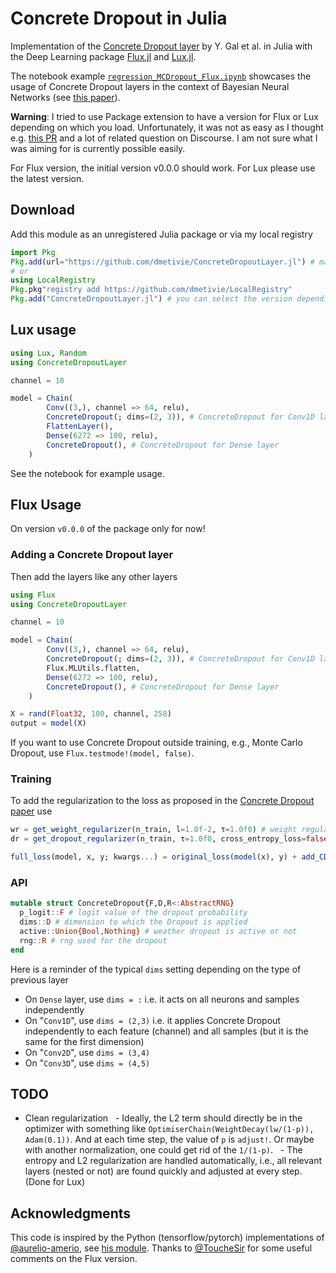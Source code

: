 # Concrete Dropout in Julia

Implementation of the [Concrete Dropout layer](https://arxiv.org/pdf/1705.07832.pdf) by Y. Gal et al. in Julia with the Deep Learning package [Flux.jl](https://fluxml.ai/) and [Lux.jl](https://lux.csail.mit.edu/stable/).

The notebook example [`regression_MCDropout_Flux.ipynb`](https://github.com/dmetivie/ConcreteDropout.jl/blob/main/example/Flux/regression_MCDropout_Flux.ipynb) showcases the usage of Concrete Dropout layers in the context of Bayesian Neural Networks (see [this paper](https://arxiv.org/pdf/1703.04977.pdf)).

**Warning**: I tried to use Package extension to have a version for Flux or Lux depending on which you load. Unfortunately, it was not as easy as I thought e.g. [this PR](https://github.com/JuliaLang/Pkg.jl/pull/3552/files#diff-1af5f877eb4497fc1f22daf47044d0958aa02ab39cc6da8ef052624870d75d28) and a lot of related question on Discourse. I am not sure what I was aiming for is currently possible easily.

For Flux version, the initial version v0.0.0 should work.
For Lux please use the latest version.

## Download

Add this module as an unregistered Julia package or via my local registry

```julia
import Pkg
Pkg.add(url="https://github.com/dmetivie/ConcreteDropoutLayer.jl") # master branch
# or
using LocalRegistry
Pkg.pkg"registry add https://github.com/dmetivie/LocalRegistry"
Pkg.add("ConcreteDropoutLayer.jl") # you can select the version depending on what Flux/Lux you want
```

## Lux usage

```julia
using Lux, Random
using ConcreteDropoutLayer

channel = 10

model = Chain(
        Conv((3,), channel => 64, relu),
        ConcreteDropout(; dims=(2, 3)), # ConcreteDropout for Conv1D layer
        FlattenLayer(),
        Dense(6272 => 100, relu),
        ConcreteDropout(), # ConcreteDropout for Dense layer
    )
```

See the notebook for example usage.

## Flux Usage

On version `v0.0.0` of the package only for now!

### Adding a Concrete Dropout layer

Then add the layers like any other layers

```julia
using Flux
using ConcreteDropoutLayer

channel = 10

model = Chain(
        Conv((3,), channel => 64, relu),
        ConcreteDropout(; dims=(2, 3)), # ConcreteDropout for Conv1D layer
        Flux.MLUtils.flatten,
        Dense(6272 => 100, relu),
        ConcreteDropout(), # ConcreteDropout for Dense layer
    )
```

```julia
X = rand(Float32, 100, channel, 258)
output = model(X)
```

If you want to use Concrete Dropout outside training, e.g., Monte Carlo Dropout, use `Flux.testmode!(model, false)`.

### Training

To add the regularization to the loss as proposed in the [Concrete Dropout paper](https://arxiv.org/pdf/1705.07832.pdf) use

```julia
wr = get_weight_regularizer(n_train, l=1.0f-2, τ=1.0f0) # weight regularization hyperparameter
dr = get_dropout_regularizer(n_train, τ=1.0f0, cross_entropy_loss=false) # dropout hyperparameter

full_loss(model, x, y; kwargs...) = original_loss(model(x), y) + add_CD_regularization(model; kwargs...)
```

### API

```julia
mutable struct ConcreteDropout{F,D,R<:AbstractRNG}
  p_logit::F # logit value of the dropout probability
  dims::D # dimension to which the Dropout is applied
  active::Union{Bool,Nothing} # weather dropout is active or not
  rng::R # rng used for the dropout
end
```

Here is a reminder of the typical `dims` setting depending on the type of previous layer

- On `Dense` layer, use `dims = :` i.e. it acts on all neurons and samples independently
- On "`Conv1D`", use `dims = (2,3)` i.e. it applies Concrete Dropout independently to each feature (channel) and all samples (but it is the same for the first dimension)
- On "`Conv2D`", use `dims = (3,4)`
- On "`Conv3D`", use `dims = (4,5)`

## TODO

- Clean regularization
  - Ideally, the L2 term should directly be in the optimizer with something like `OptimiserChain(WeightDecay(lw/(1-p)), Adam(0.1))`.
And at each time step, the value of `p` is `adjust!`. Or maybe with another normalization, one could get rid of the `1/(1-p)`.
  - The entropy and L2 regularization are handled automatically, i.e., all relevant layers (nested or not) are found quickly and adjusted at every step. (Done for Lux)

## Acknowledgments

This code is inspired by the Python (tensorflow/pytorch) implementations of [@aurelio-amerio](https://github.com/aurelio-amerio), see [his module](https://github.com/aurelio-amerio/ConcreteDropout).
Thanks to [@ToucheSir](https://github.com/ToucheSir) for some useful comments on the Flux version.
